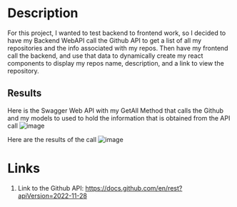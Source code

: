 # Description
For this project, I wanted to test backend to frontend work, so I decided to have my Backend WebAPI call the Github API to get a list of all my repositories and the info associated with my repos. Then have my frontend call the backend, and use that data to dynamically create my react components to display my repos name, description, and a link to view the repository.

## Results
Here is the Swagger Web API with my GetAll Method that calls the Github and my models to used to hold the information that is obtained from the API call
![image](https://github.com/jmorg85/Display-my-github-repos-Backend/assets/15697425/61406408-4d14-4e98-bc8a-75c7e80e803d)


Here are the results of the call
![image](https://github.com/jmorg85/Display-my-github-repos-Backend/assets/15697425/7325739a-82a6-4c2f-bfea-0d867a72b404)


# Links
1. Link to the Github API: https://docs.github.com/en/rest?apiVersion=2022-11-28
